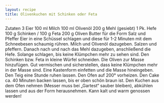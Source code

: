 ```yaml
---
layout: recipe
title: Olivenkuchen mit Schinken oder Feta
---
```


Zutaten
3 Eier
100 ml Milch
100 ml Olivenöl
200 g Mehl (gesiebt)
1 Pk. Hefe
100 g Schinken / 100 g Feta
200 g Oliven
Butter für die Form
Salz und Pfeffer
Eier in eine Schüssel schlagen und diese für 1-2 Minuten mit dem Schneebesen schaumig rühren. Milch und Olivenöl dazugeben. Salzen und pfeffern. Danach nach und nach das Mehl dazugeben, anschließend die Hefe. Solange schlagen, bis keine Klümpchen mehr zu sehen sind.
Den Schinken bzw. Feta in kleine Würfel schneiden. Die Oliven zur Masse hinzufügen. Gut vermischen und sicherstellen, dass keine Klümpchen mehr in der Masse sind.
Eine Kastenform einfetten und die Masse hineingeben. Den Teig eine Stunde ruhen lassen. Den Ofen auf 200° vorheizen. Den Cake ca. 40 Minuten backen lassen, bis er oben schön braun ist. Den Kuchen aus dem Ofen nehmen (Messer muss bei „Gartest“ sauber bleiben), abkühlen lassen und aus der Form herausnehmen.
Kann kalt und warm genossen werden!
